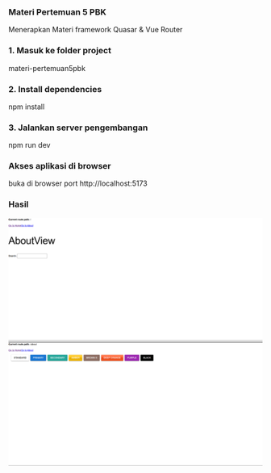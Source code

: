 
### Materi Pertemuan 5 PBK 

Menerapkan Materi framework Quasar & Vue Router 

### 1. Masuk ke folder project
materi-pertemuan5pbk

### 2. Install dependencies
npm install

### 3. Jalankan server pengembangan
npm run dev

### Akses aplikasi di browser
buka di browser port http://localhost:5173

### Hasil 
<img src="./src/assets/vue.png" width="800"/>
<img src="./src/assets/vue1.png" width="800"/>









